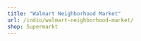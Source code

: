 ```yaml
---
title: "Walmart Neighborhood Market"
url: /indio/walmart-neighborhood-market/
shop: Supermarkt
---
```

